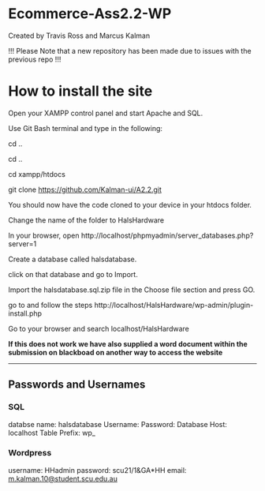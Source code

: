 # Ecommerce-Ass2.2-WP
Created by Travis Ross and Marcus Kalman

!!! Please Note  that a new repository has been made due to issues with the previous repo !!!

# How to install the site

Open your XAMPP control panel and start Apache and SQL.

Use Git Bash terminal and type in the following: 

cd .. 

cd ..

cd xampp/htdocs

git clone https://github.com/Kalman-ui/A2.2.git

You should now have the code cloned to your device in your htdocs folder.

Change the name of the folder to HalsHardware

In your browser, open http://localhost/phpmyadmin/server_databases.php?server=1 

Create a database called halsdatabase.

click on that database and go to Import. 

Import the halsdatabase.sql.zip file in the Choose file section and press GO.

go to  and follow the steps http://localhost/HalsHardware/wp-admin/plugin-install.php

Go to your browser and search localhost/HalsHardware

**If this does not work we have also supplied a word document within the submission on blackboad on another way to access the website**

___________________________________________________________________________________________

## Passwords and Usernames

### SQL

databse name: halsdatabase
Username: 
Password: 
Database Host: localhost
Table Prefix: wp_

### Wordpress

username: HHadmin
password: scu21/1&GA*HH
email: m.kalman.10@student.scu.edu.au

